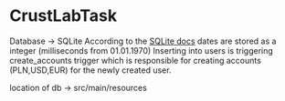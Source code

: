 # CrustLabTask

Database -> SQLite
According to the [SQLite docs](https://www.sqlite.org/datatype3.html#date_and_time_datatype) dates are stored as a integer (milliseconds from 01.01.1970)
Inserting into users is triggering create_accounts trigger which is responsible for creating accounts (PLN,USD,EUR) for the newly created user.

location of db -> src/main/resources
